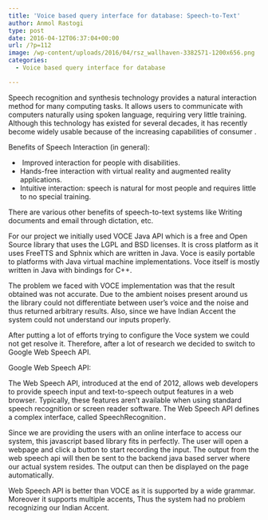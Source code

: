 ```yaml
---
title: 'Voice based query interface for database: Speech-to-Text'
author: Anmol Rastogi
type: post
date: 2016-04-12T06:37:04+00:00
url: /?p=112
image: /wp-content/uploads/2016/04/rsz_wallhaven-3382571-1200x656.png
categories:
  - Voice based query interface for database

---
```

Speech recognition and synthesis technology provides a natural interaction method for many computing tasks. It allows users to communicate with computers naturally using spoken language, requiring very little training. Although this technology has existed for several decades, it has recently become widely usable because of the increasing capabilities of consumer .

Benefits of Speech Interaction (in general):

  *  Improved interaction for people with disabilities.
  * Hands-free interaction with virtual reality and augmented reality applications.
  * Intuitive interaction: speech is natural for most people and requires little to no special training.

There are various other benefits of speech-to-text systems like Writing documents and email through dictation, etc.

For our project we initially used VOCE Java API which is a free and Open Source library that uses the LGPL and BSD licenses. It is cross platform as it uses FreeTTS and Sphnix which are written in Java. Voce is easily portable to platforms with Java virtual machine implementations. Voce itself is mostly written in Java with bindings for C++.

The problem we faced with VOCE implementation was that the result obtained was not accurate. Due to the ambient noises present around us the library could not differentiate between user&#8217;s voice and the noise and thus returned arbitrary results. Also, since we have Indian Accent the system could not understand our inputs properly.

After putting a lot of efforts trying to configure the Voce system we could not get resolve it. Therefore, after a lot of research we decided to switch to Google Web Speech API.

Google Web Speech API:

The Web Speech API, introduced at the end of 2012, allows web developers to provide speech input and text-to-speech output features in a web browser. Typically, these features aren’t available when using standard speech recognition or screen reader software. The Web Speech API defines a complex interface, called SpeechRecognition<code class=" language-undefined">.</code>

Since we are providing the users with an online interface to access our system, this javascript based library fits in perfectly. The user will open a webpage and click a button to start recording the input. The output from the web speech api will then be sent to the backend java based server where our actual system resides. The output can then be displayed on the page automatically.

Web Speech API is better than VOCE as it is supported by a wide grammar. Moreover it supports multiple accents, Thus the system had no problem recognizing our Indian Accent.

